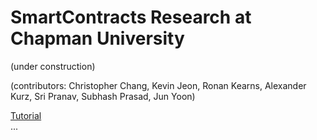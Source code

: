 # SmartContracts Research at Chapman University

(under construction)

(contributors: Christopher Chang, Kevin Jeon, Ronan Kearns, Alexander Kurz, Sri Pranav, Subhash Prasad, Jun Yoon)

[Tutorial](Tutorial/README.md)  
...



